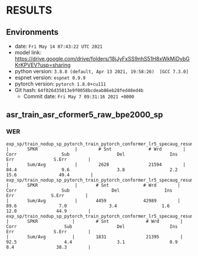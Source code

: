 <!-- Generated by scripts/utils/show_asr_result.sh -->
# RESULTS
## Environments
- date: `Fri May 14 07:43:22 UTC 2021`
- model link: https://drive.google.com/drive/folders/18jJyFxSS9nhS51H8xWkMiDybGKrKPVEV?usp=sharing
- python version: `3.8.8 (default, Apr 13 2021, 19:58:26)  [GCC 7.3.0]`
- espnet version: `espnet 0.9.9`
- pytorch version: `pytorch 1.8.0+cu111`
- Git hash: `64f026d35013e9f0058bcdeab86eb28fed48ed4b`
  - Commit date: `Fri May 7 09:31:16 2021 +0000`

## asr_train_asr_cformer5_raw_bpe2000_sp
### WER

```
exp_sp/train_nodup_sp_pytorch_train_pytorch_conformer_lr5_specaug_resume/decode_eval2000_model.last10.avg.best_decode_train_transformer_lm_pytorch_swbd+fisher_bpe2000/scoring/hyp.callhm.ctm.filt.sys
|       SPKR              |        # Snt              # Wrd        |        Corr                 Sub                  Del                 Ins                  Err               S.Err        |
|       Sum/Avg           |        2628               21594        |        84.4                 9.6                  3.8                 2.2                 15.6                49.4        |
exp_sp/train_nodup_sp_pytorch_train_pytorch_conformer_lr5_specaug_resume/decode_eval2000_model.last10.avg.best_decode_train_transformer_lm_pytorch_swbd+fisher_bpe2000/scoring/hyp.ctm.filt.sys
|       SPKR              |       # Snt             # Wrd        |       Corr                 Sub                Del                 Ins                 Err              S.Err        |
|       Sum/Avg           |       4459              42989        |       89.6                7.0                3.4                 1.6                12.0               44.9        |
exp_sp/train_nodup_sp_pytorch_train_pytorch_conformer_lr5_specaug_resume/decode_eval2000_model.last10.avg.best_decode_train_transformer_lm_pytorch_swbd+fisher_bpe2000/scoring/hyp.swbd.ctm.filt.sys
|       SPKR             |        # Snt              # Wrd        |       Corr                  Sub                 Del                 Ins                  Err               S.Err        |
|       Sum/Avg          |        1831               21395        |       92.5                  4.4                 3.1                 0.9                  8.4                38.3        |
```